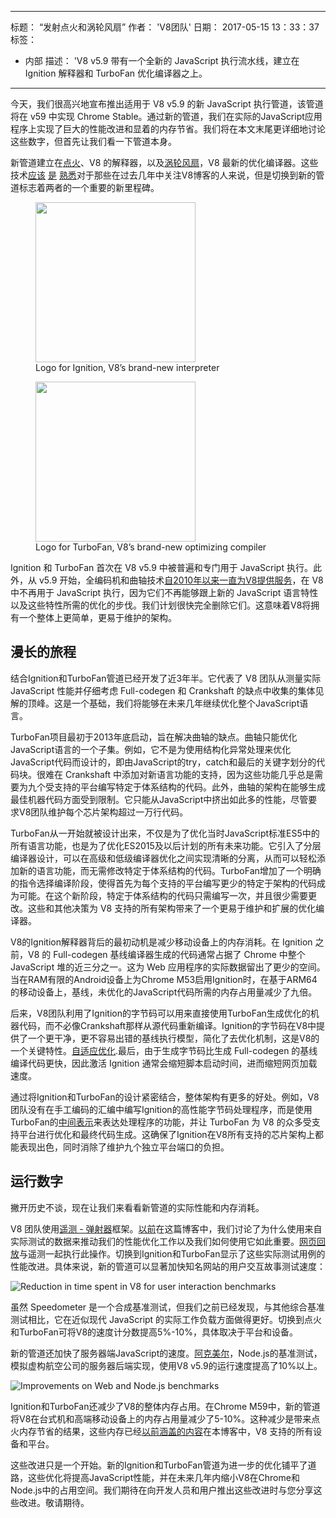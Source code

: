 ***

标题： “发射点火和涡轮风扇”
作者： 'V8团队'
日期： 2017-05-15 13：33：37
标签：

*   内部
    描述： 'V8 v5.9 带有一个全新的 JavaScript 执行流水线，建立在 Ignition 解释器和 TurboFan 优化编译器之上。

***

今天，我们很高兴地宣布推出适用于 V8 v5.9 的新 JavaScript 执行管道，该管道将在 v59 中实现 Chrome Stable。通过新的管道，我们在实际的JavaScript应用程序上实现了巨大的性能改进和显着的内存节省。我们将在本文末尾更详细地讨论这些数字，但首先让我们看一下管道本身。

新管道建立在[点火](/docs/ignition)、V8 的解释器，以及[涡轮风扇](/docs/turbofan)，V8 最新的优化编译器。这些技术[应该](/blog/turbofan-jit) [是](/blog/ignition-interpreter) [熟悉](/blog/test-the-future)对于那些在过去几年中关注V8博客的人来说，但是切换到新的管道标志着两者的一个重要的新里程碑。

<figure>
  <img src="/_img/v8-ignition.svg" width="256" height="256" alt="" loading="lazy">
  <figcaption>Logo for Ignition, V8’s brand-new interpreter</figcaption>
</figure>

<figure>
  <img src="/_img/v8-turbofan.svg" width="256" height="256" alt="" loading="lazy">
  <figcaption>Logo for TurboFan, V8’s brand-new optimizing compiler</figcaption>
</figure>

Ignition 和 TurboFan 首次在 V8 v5.9 中被普遍和专门用于 JavaScript 执行。此外，从 v5.9 开始，全编码机和曲轴技术[自2010年以来一直为V8提供服务](https://blog.chromium.org/2010/12/new-crankshaft-for-v8.html)，在 V8 中不再用于 JavaScript 执行，因为它们不再能够跟上新的 JavaScript 语言特性以及这些特性所需的优化的步伐。我们计划很快完全删除它们。这意味着V8将拥有一个整体上更简单，更易于维护的架构。

## 漫长的旅程

结合Ignition和TurboFan管道已经开发了近3年半。它代表了 V8 团队从测量实际 JavaScript 性能并仔细考虑 Full-codegen 和 Crankshaft 的缺点中收集的集体见解的顶峰。这是一个基础，我们将能够在未来几年继续优化整个JavaScript语言。

TurboFan项目最初于2013年底启动，旨在解决曲轴的缺点。曲轴只能优化JavaScript语言的一个子集。例如，它不是为使用结构化异常处理来优化JavaScript代码而设计的，即由JavaScript的try，catch和最后的关键字划分的代码块。很难在 Crankshaft 中添加对新语言功能的支持，因为这些功能几乎总是需要为九个受支持的平台编写特定于体系结构的代码。此外，曲轴的架构在能够生成最佳机器代码方面受到限制。它只能从JavaScript中挤出如此多的性能，尽管要求V8团队维护每个芯片架构超过一万行代码。

TurboFan从一开始就被设计出来，不仅是为了优化当时JavaScript标准ES5中的所有语言功能，也是为了优化ES2015及以后计划的所有未来功能。它引入了分层编译器设计，可以在高级和低级编译器优化之间实现清晰的分离，从而可以轻松添加新的语言功能，而无需修改特定于体系结构的代码。TurboFan增加了一个明确的指令选择编译阶段，使得首先为每个支持的平台编写更少的特定于架构的代码成为可能。在这个新阶段，特定于体系结构的代码只需编写一次，并且很少需要更改。这些和其他决策为 V8 支持的所有架构带来了一个更易于维护和扩展的优化编译器。

V8的Ignition解释器背后的最初动机是减少移动设备上的内存消耗。在 Ignition 之前，V8 的 Full-codegen 基线编译器生成的代码通常占据了 Chrome 中整个 JavaScript 堆的近三分之一。这为 Web 应用程序的实际数据留出了更少的空间。当在RAM有限的Android设备上为Chrome M53启用Ignition时，在基于ARM64的移动设备上，基线，未优化的JavaScript代码所需的内存占用量减少了九倍。

后来，V8团队利用了Ignition的字节码可以用来直接使用TurboFan生成优化的机器代码，而不必像Crankshaft那样从源代码重新编译。Ignition的字节码在V8中提供了一个更干净，更不容易出错的基线执行模型，简化了去优化机制，这是V8的一个关键特性。[自适应优化](https://en.wikipedia.org/wiki/Adaptive_optimization).最后，由于生成字节码比生成 Full-codegen 的基线编译代码更快，因此激活 Ignition 通常会缩短脚本启动时间，进而缩短网页加载速度。

通过将Ignition和TurboFan的设计紧密结合，整体架构有更多的好处。例如，V8团队没有在手工编码的汇编中编写Ignition的高性能字节码处理程序，而是使用TurboFan的[中间表示](https://en.wikipedia.org/wiki/Intermediate_representation)来表达处理程序的功能，并让 TurboFan 为 V8 的众多受支持平台进行优化和最终代码生成。这确保了Ignition在V8所有支持的芯片架构上都能表现出色，同时消除了维护九个独立平台端口的负担。

## 运行数字

撇开历史不谈，现在让我们来看看新管道的实际性能和内存消耗。

V8 团队使用[遥测 - 弹射器](https://catapult.gsrc.io/telemetry)框架。[以前](/blog/real-world-performance)在这篇博客中，我们讨论了为什么使用来自实际测试的数据来推动我们的性能优化工作以及我们如何使用它如此重要。[网页回放](https://github.com/chromium/web-page-replay)与遥测一起执行此操作。切换到Ignition和TurboFan显示了这些实际测试用例的性能改进。具体来说，新的管道可以显著加快知名网站的用户交互故事测试速度：

![Reduction in time spent in V8 for user interaction benchmarks](/\_img/launching-ignition-and-turbofan/improvements-per-website.png)

虽然 Speedometer 是一个合成基准测试，但我们之前已经发现，与其他综合基准测试相比，它在近似现代 JavaScript 的实际工作负载方面做得更好。切换到点火和TurboFan可将V8的速度计分数提高5%-10%，具体取决于平台和设备。

新的管道还加快了服务器端JavaScript的速度。[阿克美尔](https://github.com/acmeair/acmeair-nodejs)，Node.js的基准测试，模拟虚构航空公司的服务器后端实现，使用V8 v5.9的运行速度提高了10%以上。

![Improvements on Web and Node.js benchmarks](/\_img/launching-ignition-and-turbofan/benchmark-scores.png)

Ignition和TurboFan还减少了V8的整体内存占用。在Chrome M59中，新的管道将V8在台式机和高端移动设备上的内存占用量减少了5-10%。这种减少是带来点火内存节省的结果，这些内存已经[以前涵盖的内容](/blog/ignition-interpreter)在本博客中，V8 支持的所有设备和平台。

这些改进只是一个开始。新的Ignition和TurboFan管道为进一步的优化铺平了道路，这些优化将提高JavaScript性能，并在未来几年内缩小V8在Chrome和Node.js中的占用空间。我们期待在向开发人员和用户推出这些改进时与您分享这些改进。敬请期待。
